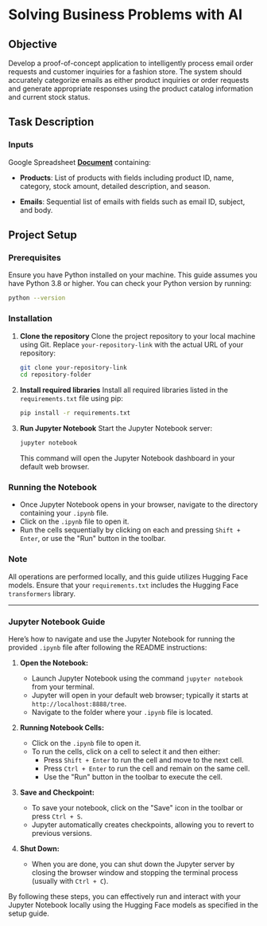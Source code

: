 # Solving Business Problems with AI

## Objective
Develop a proof-of-concept application to intelligently process email order requests and customer inquiries for a fashion store. The system should accurately categorize emails as either product inquiries or order requests and generate appropriate responses using the product catalog information and current stock status.

## Task Description

### Inputs

Google Spreadsheet **[Document](dataset/Solving%20Business%20Problems%20with%20AI.xlsx)** containing:

- **Products**: List of products with fields including product ID, name, category, stock amount, detailed description, and season.

- **Emails**: Sequential list of emails with fields such as email ID, subject, and body.


## Project Setup

### Prerequisites
Ensure you have Python installed on your machine. This guide assumes you have Python 3.8 or higher. You can check your Python version by running:
```bash
python --version
```

### Installation

1. **Clone the repository**
   Clone the project repository to your local machine using Git. Replace `your-repository-link` with the actual URL of your repository:
   ```bash
   git clone your-repository-link
   cd repository-folder
   ```

2. **Install required libraries**
   Install all required libraries listed in the `requirements.txt` file using pip:
   ```bash
   pip install -r requirements.txt
   ```

3. **Run Jupyter Notebook**
   Start the Jupyter Notebook server:
   ```bash
   jupyter notebook
   ```

   This command will open the Jupyter Notebook dashboard in your default web browser.

### Running the Notebook

- Once Jupyter Notebook opens in your browser, navigate to the directory containing your `.ipynb` file.
- Click on the `.ipynb` file to open it.
- Run the cells sequentially by clicking on each and pressing `Shift + Enter`, or use the "Run" button in the toolbar.

### Note
All operations are performed locally, and this guide utilizes Hugging Face models. Ensure that your `requirements.txt` includes the Hugging Face `transformers` library.

---

### Jupyter Notebook Guide

Here’s how to navigate and use the Jupyter Notebook for running the provided `.ipynb` file after following the README instructions:

1. **Open the Notebook:**
   - Launch Jupyter Notebook using the command `jupyter notebook` from your terminal.
   - Jupyter will open in your default web browser; typically it starts at `http://localhost:8888/tree`.
   - Navigate to the folder where your `.ipynb` file is located.

2. **Running Notebook Cells:**
   - Click on the `.ipynb` file to open it.
   - To run the cells, click on a cell to select it and then either:
     - Press `Shift + Enter` to run the cell and move to the next cell.
     - Press `Ctrl + Enter` to run the cell and remain on the same cell.
     - Use the "Run" button in the toolbar to execute the cell.

3. **Save and Checkpoint:**
   - To save your notebook, click on the "Save" icon in the toolbar or press `Ctrl + S`.
   - Jupyter automatically creates checkpoints, allowing you to revert to previous versions.

4. **Shut Down:**
   - When you are done, you can shut down the Jupyter server by closing the browser window and stopping the terminal process (usually with `Ctrl + C`).

By following these steps, you can effectively run and interact with your Jupyter Notebook locally using the Hugging Face models as specified in the setup guide.